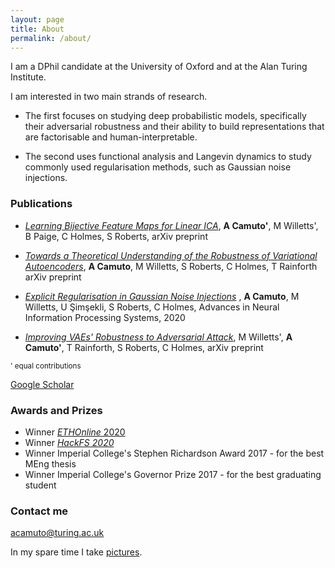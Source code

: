 ```yaml
---
layout: page
title: About
permalink: /about/
---
```


I am a DPhil candidate at the University of Oxford and at the Alan Turing Institute. 

I am interested in two main strands of research. 

- The first focuses on studying deep probabilistic models, specifically their adversarial robustness and their ability to build representations that are factorisable and human-interpretable. 

- The second uses functional analysis and Langevin dynamics to study commonly used regularisation methods, such as Gaussian noise injections.

### Publications

- [_Learning Bijective Feature Maps for Linear ICA_](https://arxiv.org/abs/2002.07766), **A Camuto'**, M Willetts', B Paige, C Holmes, S Roberts, arXiv preprint 

- [_Towards a Theoretical Understanding of the Robustness of Variational Autoencoders_](https://arxiv.org/pdf/2007.07365), **A Camuto**, M Willetts, S Roberts, C Holmes, T Rainforth arXiv preprint

- [_Explicit Regularisation in Gaussian Noise Injections_](https://papers.nips.cc/paper/2020/hash/c16a5320fa475530d9583c34fd356ef5-Abstract.html) , **A Camuto**, M Willetts, U Şimşekli, S Roberts, C Holmes, Advances in Neural Information Processing Systems, 2020

- [_Improving VAEs' Robustness to Adversarial Attack_](), M Willetts', **A Camuto'**, T Rainforth, S Roberts, C Holmes, arXiv preprint 

<sup>' equal contributions</sup>

[Google Scholar](https://scholar.google.com/citations?user=BUJ6H04AAAAJ&hl)

### Awards and Prizes

- Winner [_ETHOnline_ 2020](https://hack.ethglobal.co/showcase/myel-receIkh8KxVLAtUpH)
- Winner [_HackFS 2020_](https://hack.ethglobal.co/showcase/myel-receOUiPSd63148qZ)
- Winner Imperial College's Stephen Richardson Award 2017 - for the best MEng thesis
- Winner Imperial College's Governor Prize 2017 - for the best graduating student

### Contact me

[acamuto@turing.ac.uk](acamuto@turing.ac.uk)

In my spare time I take [pictures](https://www.instagram.com/dantino11). 
